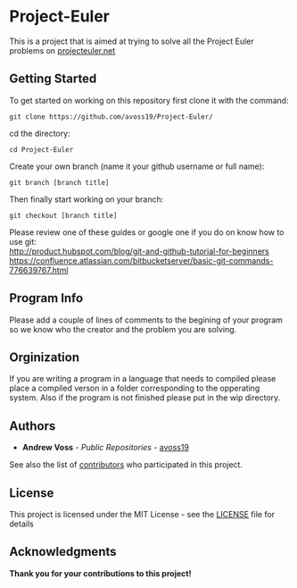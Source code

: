 # Project-Euler

This is a project that is aimed at trying to solve all the Project Euler problems
on [projecteuler.net](http://projecteuler.net)

## Getting Started

To get started on working on this repository first clone it with the command:
```
git clone https://github.com/avoss19/Project-Euler/
```
cd the directory:
```
cd Project-Euler
```
Create your own branch (name it your github username or full name):
```
git branch [branch title]
```
Then finally start working on your branch:
```
git checkout [branch title]
```
Please review one of these guides or google one if you do on know how to use git:
<br />http://product.hubspot.com/blog/git-and-github-tutorial-for-beginners
<br />https://confluence.atlassian.com/bitbucketserver/basic-git-commands-776639767.html

## Program Info

Please add a couple of lines of comments to the begining of your program so we know 
who the creator and the problem you are solving.

## Orginization

If you are writing a program in a language that needs to compiled please place a
compiled verson in a folder corresponding to the opperating system. Also if the 
program is not finished please put in the wip directory.

## Authors

* **Andrew Voss** - *Public Repositories* - [avoss19](https://github.com/avoss19)

See also the list of [contributors](Contributors.md) who participated in this project.

## License

This project is licensed under the MIT License - see the [LICENSE](LICENSE) file for details

## Acknowledgments

**Thank you for your contributions to this project!**
